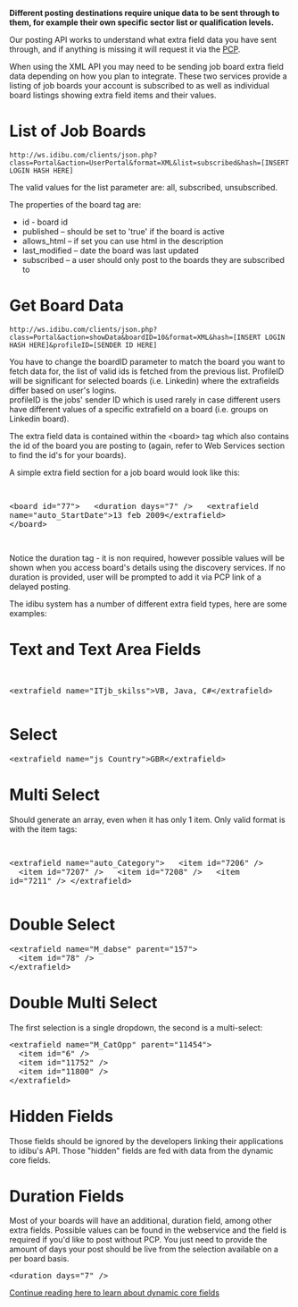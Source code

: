 <p><strong>Different posting destinations require unique data to be sent through to them, for example their own specific sector list or qualification levels.</strong></p>
<p>Our posting API works to understand what extra field data you have sent through, and if anything is missing it will request it via the <a href="https://github.com/oneworldmarket/idibu-api/blob/master/posting-api/pcp.md">PCP</a>.</p>

<p>When using the XML API you may need to be sending job board extra field data depending on how you plan to integrate. These two services provide a listing of job boards your account is subscribed to as well as individual board listings showing extra field items and their values.</p>
<h1>
	List of Job Boards</h1>
<pre>
<code>http://ws.idibu.com/clients/json.php?class=Portal&action=UserPortal&format=XML&list=subscribed&hash=[INSERT LOGIN HASH HERE]</code></pre>
<p>The valid values for the list parameter are: all, subscribed, unsubscribed.</p>
<p>The properties of the board tag are:</p>
<ul>
	<li>
		id - board id</li>
	<li>
		published &ndash; should be set to &#39;true&#39; if the board is active</li>
	<li>
		allows_html &ndash; if set you can use html in the description</li>
	<li>
		last_modified &ndash; date the board was last updated</li>
	<li>
		subscribed &ndash; a user should only post to the boards they are subscribed to</li>
</ul>
<h1>
	Get Board Data</h1>
<pre>
<code>http://ws.idibu.com/clients/json.php?class=Portal&action=showData&boardID=10&format=XML&hash=[INSERT LOGIN HASH HERE]&profileID=[SENDER ID HERE]</code></pre>
<p>You have to change the boardID parameter to match the board you want to fetch data for, the list of valid ids is fetched from the previous list. ProfileID will be significant for selected boards (i.e. Linkedin) where the extrafields differ based on user&#39;s logins.<br>
profileID is the jobs' sender ID which is used rarely in case different users have different values of a specific extrafield on a board (i.e. groups on Linkedin board).</p>

<p>The extra field data is contained within the &lt;board&gt; tag which also contains the id of the board you are posting to (again, refer to Web Services section to find the id&#39;s for your boards).</p>
<p>A simple extra field section for a job board would look like this:</p>
<pre>

&lt;board id=&quot;77&quot;&gt;
&nbsp;&nbsp;&lt;duration days=&quot;7&quot; /&gt;
&nbsp;&nbsp;&lt;extrafield name=&quot;auto_StartDate&quot;&gt;13 feb 2009&lt;/extrafield&gt;
&lt;/board&gt;

</pre>
<p>Notice the duration tag - it is non required, however possible values will be shown when you access board&#39;s details using the discovery services. If no duration is provided, user will be prompted to add it via PCP link of a delayed posting.</p>
<p>The idibu system has a number of different extra field types, here are some examples:</p>
<h1>
	Text and Text Area Fields</h1>
<pre>

&lt;extrafield name=&quot;ITjb_skilss&quot;&gt;VB, Java, C#&lt;/extrafield&gt;
</pre>
<h1>
	Select</h1>
<pre>
&lt;extrafield name=&quot;js_Country&quot;&gt;GBR&lt;/extrafield&gt;
</pre>
<h1>
	Multi Select</h1>
<p>Should generate an array, even when it has only 1 item. Only valid format is with the item tags:</p>
<pre>

&lt;extrafield name=&quot;auto_Category&quot;&gt;
&nbsp;&nbsp;&lt;item id=&quot;7206&quot; /&gt;
&nbsp;&nbsp;&lt;item id=&quot;7207&quot; /&gt;
&nbsp;&nbsp;&lt;item id=&quot;7208&quot; /&gt;
&nbsp;&nbsp;&lt;item id=&quot;7211&quot; /&gt;
&lt;/extrafield&gt;
</pre>
<h1>
	Double Select</h1>
<pre>
&lt;extrafield name=&quot;M_dabse&quot; parent=&quot;157&quot;&gt;
&nbsp;&nbsp;&lt;item id=&quot;78&quot; /&gt;
&lt;/extrafield&gt;
</pre>
<h1>
	Double Multi Select</h1>
<p>The first selection is a single dropdown, the second is a multi-select:</p>
<pre>
&lt;extrafield name=&quot;M_CatOpp&quot; parent=&quot;11454&quot;&gt;
&nbsp;&nbsp;&lt;item id=&quot;6&quot; /&gt;
&nbsp;&nbsp;&lt;item id=&quot;11752&quot; /&gt;
&nbsp;&nbsp;&lt;item id=&quot;11800&quot; /&gt;
&lt;/extrafield&gt;
</pre>
<h1>
	Hidden Fields</h1>
<p>Those fields should be ignored by the developers linking their applications to idibu&#39;s API. Those &quot;hidden&quot; fields are fed with data from the dynamic core fields.</p>

<h1>Duration Fields</h1>
Most of your boards will have an additional, duration field, among other extra fields. Possible values can be found in the webservice and the field is required if you'd like to post without PCP. You just need to provide the amount of days your post should be live from the selection available on a per board basis. 
<pre>
&lt;duration days=&quot;7&quot; /&gt;
</pre>
<a href="https://github.com/oneworldmarket/idibu-api/blob/master/posting-api/dyn-vars.md">Continue reading here to learn about dynamic core fields</a>

